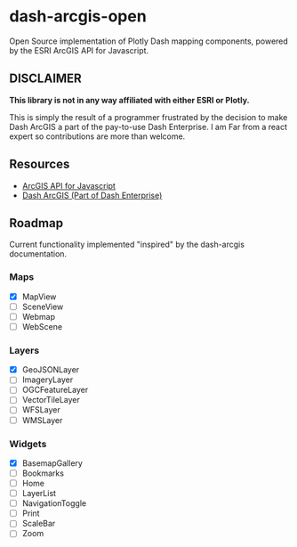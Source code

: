 # dash-arcgis-open

Open Source implementation of Plotly Dash mapping components, powered by the ESRI ArcGIS API for Javascript.

## DISCLAIMER

**This library is not in any way affiliated with either ESRI or Plotly.**

This is simply the result of a programmer frustrated by the decision to make Dash ArcGIS a part of the pay-to-use Dash Enterprise. I am Far from a react expert so contributions are more than welcome.

## Resources 

- [ArcGIS API for Javascript](https://developers.arcgis.com/javascript/latest/)
- [Dash ArcGIS (Part of Dash Enterprise)](https://dash.plotly.com/dash-arcgis)


## Roadmap

Current functionality implemented "inspired" by the dash-arcgis documentation.

### Maps
- [x] MapView 
- [ ] SceneView 
- [ ] Webmap
- [ ] WebScene

### Layers
- [x] GeoJSONLayer
- [ ] ImageryLayer
- [ ] OGCFeatureLayer
- [ ] VectorTileLayer
- [ ] WFSLayer
- [ ] WMSLayer

### Widgets
- [x] BasemapGallery
- [ ] Bookmarks
- [ ] Home
- [ ] LayerList
- [ ] NavigationToggle
- [ ] Print
- [ ] ScaleBar
- [ ] Zoom 
